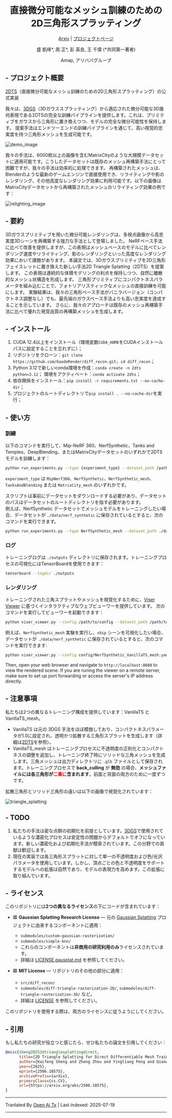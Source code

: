 <div align="center">

# 直接微分可能なメッシュ訓練のための2D三角形スプラッティング

[Arxiv][1] | [プロジェクトページ][4]

盛 凱峰*, 周 正*, 彭 英良, 王 千偉 (*共同第一著者)

Amap, アリババグループ

</div>

## - プロジェクト概要

[2DTS][1]（直接微分可能なメッシュ訓練のための2D三角形スプラッティング）の公式実装

我々は、[3DGS][2]（3Dガウススプラッティング）から適応された微分可能な3D幾何表現である2DTSの完全な訓練パイプラインを提供します。これは、プリミティブをガウスから三角形に置き換えつつ、モデルの完全な微分可能性を保持します。
提案手法はエンドツーエンドの訓練パイプラインを通じて、高い視覚的忠実度を持つ三角形メッシュを生成可能です。

![demo_image](https://raw.githubusercontent.com/GaodeRender/triangle-splatting/main/./assets/demo_image.png)

我々の手法は、6000枚以上の画像を含むMatrixCityのような大規模データセットに適用可能です。こうしたデータセットは既存のメッシュ再構築手法にとって困難ですが、我々の手法は効率的に処理できます。
再構築されたメッシュは、Blenderのような最新のゲームエンジンで直接使用でき、リライティングや影のレンダリング、その他高度なレンダリング効果に利用可能です。以下の画像はMatrixCityデータセットから再構築されたメッシュのリライティング効果の例です：

![relighting_image](https://raw.githubusercontent.com/GaodeRender/triangle-splatting/main/./assets/relighting_image.png)

## - 要約

3Dガウスプリミティブを用いた微分可能レンダリングは、多視点画像から高忠実度3Dシーンを再構築する強力な手法として登場しました。
NeRFベース手法に比べて改善を提供しますが、この表現はメッシュベースのモデルに比べてレンダリング速度やリライティング、影のレンダリングといった高度なレンダリング効果において課題があります。
本論文では、3Dガウスプリミティブを2D三角形フェイスレットに置き換えた新しい手法2D Triangle Splatting（2DTS）を提案します。
この表現は連続的な体積モデリングの利点を保持しつつ、自然に離散的なメッシュ状構造を形成します。
三角形プリミティブにコンパクトネスパラメータを組み込むことで、フォトリアリスティックなメッシュの直接訓練を可能にします。
実験結果は、我々の三角形ベース手法がバニラバージョン（コンパクトネス調整なし）でも、最先端のガウスベース手法よりも高い忠実度を達成することを示しています。
さらに、我々のアプローチは既存のメッシュ再構築手法に比べて優れた視覚品質の再構築メッシュを生成します。

## - インストール

1. CUDA 12.4以上をインストール（環境変数`CUDA_HOME`をCUDAインストールパスに設定することを忘れずに）；
2. リポジトリをクローン：`git clone https://github.com/GaodeRender/diff_recon.git; cd diff_recon`；
3. Python 3.12で新しいconda環境を作成：`conda create -n 2dts python=3.12`；
   環境をアクティベート：`conda activate 2dts`；
4. 依存関係をインストール：`pip install -r requirements.txt --no-cache-dir`；
5. プロジェクトのルートディレクトリで`pip install . --no-cache-dir`を実行；

## - 使い方
### 訓練
以下のコマンドを実行して、Mip-NeRF 360、NerfSynthetic、Tanks and Temples、DeepBlending、またはMatrixCityデータセットのいずれかで2DTSモデルを訓練します：

```bash
python run_experiments.py --type {experiment_type} --dataset_path /path/to/dataset --num_workers 0
```
`experiment_type` は `MipNerf360`、`NerfSynthetic`、`NerfSynthetic_mesh`、`TanksAndBlending` または `MatrixCity_mesh` のいずれかです。

スクリプトは事前にデータセットをダウンロードする必要があり、データセットのパスはデータセットのルートディレクトリを指す必要があります。  
例えば、NerfSynthetic データセットでメッシュモデルをトレーニングしたい場合、データセットが `./data/nerf_synthetic` に保存されているとすると、次のコマンドを実行できます。
```bash
python run_experiments.py --type NerfSynthetic_mesh --dataset_path ./data/nerf_synthetic --num_workers 0
```
### ログ
トレーニングログは `./outputs` ディレクトリに保存されます。トレーニングプロセスの可視化にはTensorBoardを使用できます：

```bash
tensorboard --logdir ./outputs
```
### レンダリング
トレーニングされた三角スプラットやメッシュを視覚化するために、[Viser Viewer][3] に基づくインタラクティブなウェブビューワーを提供しています。
次のコマンドを実行してビューワーを起動できます：

```bash
python viser_viewer.py --config /path/to/config --dataset_path /path/to/dataset --scene {scene_name}
```
例えば、`NerfSynthetic_mesh` 実験を実行し、`ship` シーンを可視化したい場合、データセットが `./data/nerf_synthetic` に保存されているとすると、次のコマンドを実行できます:
```bash
python viser_viewer.py --config config/NerfSynthetic_VanillaTS_mesh.yaml --dataset_path ./data/nerf_synthetic --scene ship
```
Then, open your web browser and navigate to `http://localhost:8080` to view the rendered scene. If you are runing the viewer on a remote server, make sure to set up port forwarding or access the server's IP address directly.

## - 注意事項
私たちは2つの異なるトレーニング構成を提供しています：VanillaTS と VanillaTS_mesh。
- VanillaTS は元の 3DGS 手法をほぼ模倣しており、コンパクトネスパラメータが1.0に設定され、透明かつ拡散する三角形スプラットを生成します（詳細は[2DTS][1]を参照）。
- VanillaTS_mesh はトレーニングプロセスに不透明度の正則化とコンパクトネスの調整を追加し、トレーニング終了時にソリッドな三角メッシュを生成します。三角メッシュは出力ディレクトリに `.glb` ファイルとして保存されます。トレーニングプロセスで **back_culling** が **無効** の場合、**メッシュファイルには各三角形が<span style="color:red">二重に</span>含まれます**。前面と背面の両方のために一度ずつです。

拡散三角形とソリッド三角形の違いは以下の画像で視覚化されています：

![triangle_splatting](https://raw.githubusercontent.com/GaodeRender/triangle-splatting/main/./assets/triangle_splatting.png) 

## - TODO

1. 私たちの手法は密な点群の初期化を前提としています。[3DGS][2]で使用されているような濃密化プロセスは安定性の問題からデフォルトでオフになっています。新しい濃密化および初期化手法が模索されています。この分野での貢献は歓迎します。
2. 現在の実装では各三角形スプラットに対して単一の不透明度および色/光沢パラメータを使用しています。しかし、頂点ごとの色と不透明度をサポートするモデルへの拡張は自然であり、モデルの表現力を高めます。この拡張に取り組んでいます。

## - ライセンス

このリポジトリには**2つの異なるライセンス**の下にコードが含まれています：

- 🟥 **Gaussian Splatting Research License** — 元の [Gaussian Splatting][2] プロジェクトに由来するコンポーネントに適用：
  - `submodules/custom-gaussian-rasterization/`
  - `submodules/simple-knn/`
  - これらのコンポーネントは**非商用の研究利用のみ**ライセンスされています。
  - 詳細は [LICENSE.gausplat.md](https://raw.githubusercontent.com/GaodeRender/triangle-splatting/main/./LICENSE.gausplat.md) を参照してください。

- 🟩 **MIT License** — リポジトリのその他の部分に適用：
  - `src/diff_recon/`
  - `submodules/diff-triangle-rasterization-2D/`, `submodules/diff-triangle-rasterization-3D/` など。
  - 詳細は [LICENSE](./LICENSE) を参照してください。

このリポジトリを使用する際は、両方のライセンスに従うようにしてください。

## - 引用

もし私たちの研究が役立つと感じたら、ぜひ私たちの論文を引用してください：

```bibtex
@misc{sheng20252dtrianglesplattingdirect,
      title={2D Triangle Splatting for Direct Differentiable Mesh Training}, 
      author={Kaifeng Sheng and Zheng Zhou and Yingliang Peng and Qianwei Wang},
      year={2025},
      eprint={2506.18575},
      archivePrefix={arXiv},
      primaryClass={cs.CV},
      url={https://arxiv.org/abs/2506.18575}, 
}
```
<!-- 参考文献 -->
[1]: https://arxiv.org/abs/2506.18575
[2]: https://repo-sam.inria.fr/fungraph/3d-gaussian-splatting/
[3]: https://github.com/nerfstudio-project/viser
[4]: https://gaoderender.github.io/triangle-splatting/


---

Tranlated By [Open Ai Tx](https://github.com/OpenAiTx/OpenAiTx) | Last indexed: 2025-07-19

---
